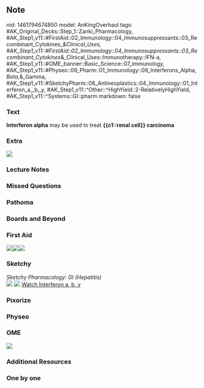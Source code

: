 ## Note
nid: 1461794674850
model: AnKingOverhaul
tags: #AK_Original_Decks::Step_1::Zanki_Pharmacology, #AK_Step1_v11::#FirstAid::02_Immunology::04_Immunosuppressants::03_Recombinant_Cytokines_&_Clinical_Uses, #AK_Step1_v11::#FirstAid::02_Immunology::04_Immunosuppressants::03_Recombinant_Cytokines_&_Clinical_Uses::Immunotherapy::IFN-a, #AK_Step1_v11::#OME_banner::Basic_Science::07_Immunology, #AK_Step1_v11::#Physeo::09_Pharm::01_Immunology::09_Interferons_Alpha,_Beta,_&_Gamma, #AK_Step1_v11::#SketchyPharm::08_Antineoplastics::04_Immunology::01_Interferon_a,_b,_y, #AK_Step1_v11::^Other::^HighYield::2-RelativelyHighYield, #AK_Step1_v11::^Systems::GI::pharm
markdown: false

### Text
<div>
  <b>Interferon alpha</b> may be used to treat <b>{{c1::renal
  cell}} carcinoma</b>
</div>

### Extra
<img src="paste-384077450445257.jpg">

### Lecture Notes


### Missed Questions


### Pathoma


### Boards and Beyond


### First Aid
<img src="paste-555652803985411.jpg"><img src=
"paste-19877108645891%20(1).jpg"><img src=
"paste-105342662868995%20(1).jpg">

### Sketchy
<div>
  <i>Sketchy Pharmacology: GI (Hepatitis)</i>
</div><img src="paste-302674935283713.jpg"> <img src=
"Screen%20Shot%202020-01-28%20at%206.30.15%20PM.png"> <a href=
"https://dashboard.sketchy.com/study/medical/courses/medical-pharmacology/units/medical-pharmacology-antineoplastics/videos/medical-pharmacology-antineoplastics-immunology-interferon-a-b-g?utm_source=anki&utm_medium=partnership&utm_campaign=february_update&utm_content=medical">
Watch Interferon a, b, y</a>

### Pixorize


### Physeo


### OME
<div class="ome-widget">
  <a href=
  "https://onlinemeded.org/spa/immunology?ref=anki"><img src=
  "_OME_AnkiFlashcards_Topic_2.png"></a>
</div>

### Additional Resources


### One by one

